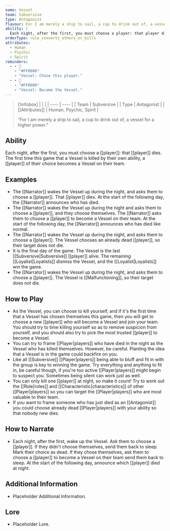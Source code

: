 ```yaml
---
name: Vessel
team: Subversive
type: Antagonist
flavour: For I am merely a ship to sail, a cup to drink out of, a vessel for a higher power.
ability: |
  Each night, after the first, you must choose a player: that player dies. The first time this game that a Vessel is killed by their own ability, a player of their choice becomes a Vessel on their team.
orderType: role_converts_others_or_kills
attributes:
  - Human
  - Psychic
  - Spirit
reminders:
  - - 👻
    - "#FF0000"
    - "Vessel: Chose this player."
  - - 👻
    - "#FF0000"
    - "Vessel: Became the Vessel."
---
```

> [!infobox]
> |  |  |
> | ---- | ---- |
> | Team | Subversive |
> | Type | Antagonist |
> | [[Attributes]] | Human, Psychic, Spirit |
> 
>  “For I am merely a ship to sail, a cup to drink out of, a vessel for a higher power.”

## Ability
Each night, after the first, you must choose a [[player]]: that [[player]] dies. The first time this game that a Vessel is killed by their own ability, a [[player]] of their choice becomes a Vessel on their team.

## Examples
- The [[Narrator]] wakes the Vessel up during the night, and asks them to choose a [[player]]. That [[player]] dies. At the start of the following day, the [[Narrator]] announces who has died.
- The [[Narrator]] wakes the Vessel up during the night and asks them to choose a [[player]], and they choose themselves.  The [[Narrator]] asks them to choose a [[player]] to become a Vessel on their team. At the start of the following day, the [[Narrator]] announces who has died like normal.
- The [[Narrator]] wakes the Vessel up during the night, and asks them to choose a [[player]]. The Vessel chooses an already dead [[player]], so their target does not die.
- It is the final day of the game. The Vessel is the last [[Subversive|Subversive]] [[player]] alive. The remaining [[Loyalist|Loyalists]] dismiss the Vessel, and the [[Loyalist|Loyalists]] win the game.
- The [[Narrator]] wakes the Vessel up during the night, and asks them to choose a [[player]]. The Vessel is [[Malfunctioning]], so their target does not die.

## How to Play
- As the Vessel, you can choose to kill yourself, and if it's the first time that a Vessel has chosen themselves this game, then you will get to choose a new [[player]] who will become a Vessel and join your team. You should try to time killing yourself so as to remove suspicion from yourself, and you should also try to pick the most trusted [[player]] to become a Vessel.
- You can try to frame [[Player|players]] who have died in the night as the Vessel who has killed themselves. However, be careful. Planting the idea that a Vessel is in the game could backfire on you.
- Like all [[Subversive]] [[Player|players]] being able to bluff and fit in with the group is key to winning the game. Try everything and anything to fit in, be careful though, if you're too active [[Player|players]] might begin to suspect you. Sometimes being silent can work just as well.
- You can only kill one [[player]] at night, so make it count! Try to work out the [[Role|roles]] and [[Characteristic|characteristics]] of other [[Player|players]] so you can target the [[Player|players]] who are most valuable to their team.
- If you want to frame someone who has just died as an [[Antagonist]] you could choose already dead [[Player|players]] with your ability so that nobody new dies.

## How to Narrate
- Each night, after the first, wake up the Vessel. Ask them to choose a [[player]]. If they didn't choose themselves, send them back to sleep. Mark their choice as dead. If they chose themselves, ask them to choose a [[player]] to become a Vessel on their team send them back to sleep. At the start of the following day, announce which [[player]] died at night.

## Additional Information
- Placeholder Additional Information.

## Lore
- Placeholder Lore.
